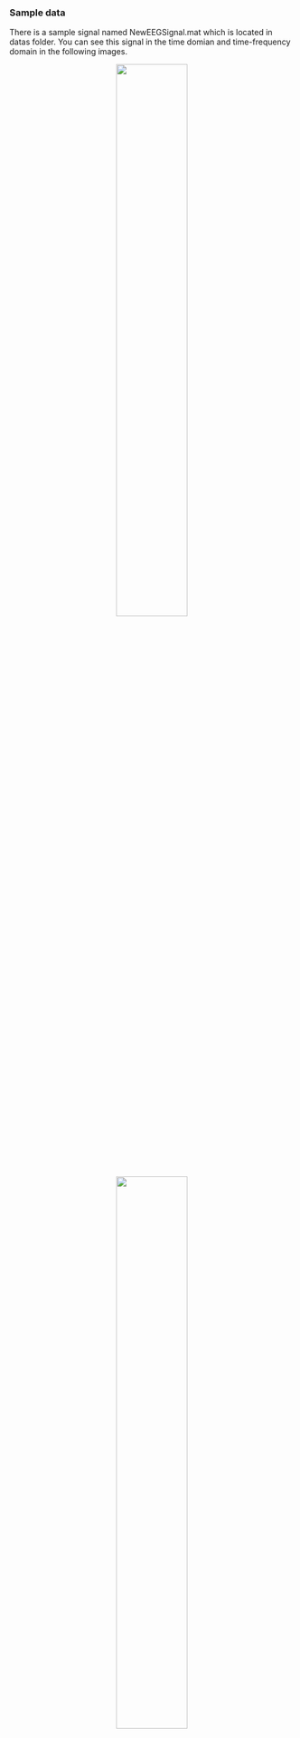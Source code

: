 ### Sample data

There is a sample signal named NewEEGSignal.mat which is located in datas folder. You can see this signal in the time domian and time-frequency domain in the following images.
<p align="center">
<img src="http://ee.sharif.edu/~amin/static/EEG/time_freq/signal.png" width="50%">
</p>
<p align="center">
<img src="https://user-images.githubusercontent.com/50844047/152870841-e891330f-ea49-497f-bc23-01749cb4834c.png" width="50%">
</p>

### STFT properties

For obtaining STFT from a signal, you should specify multiple parameters. I listed them below:
#### Window
You should specify which window will be used for calculating the STFT. As we know, STFT is calculated by sliding a window on the data and calculating FFT inside that window, so it is so important which window is used. Usually, kaiser and hamming windows will be used because of their properties.
#### Overlap length
This parameter specifies the number of overlap samples between two consecutive windows. Small overlap lengths may lead to high sharpness in the calculated STFT while big overlap lengths may cause longer run-times and exceeded smoothness in the STFT.
#### Number of FFT points
For calculating the Fourier transform of a discrete signal, we use N point DFT where N is a parameter that should be specified. There is an algorithm called FFT which calculates DFT in a very fast way. So, we should specify the FFT length for calculating STFT.

Small changes in each of the mentioned parameters may tend to noticeable changes in the STFT, so it is important to specify good values as parameters based on our purpose.
